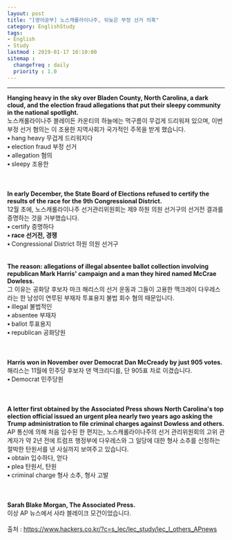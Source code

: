 ```yaml
---
layout: post
title: "[영어공부] 노스캐롤라이나주, 뒤늦은 부정 선거 의혹"
category: EnglishStudy
tags:
- English
- Study
lastmod : 2019-01-17 16:10:00
sitemap :
  changefreq : daily
  priority : 1.0
---
```


***

<!--미리보기-->
<span class="style1"><strong>Hanging  heavy in the sky over Bladen County, North Carolina, a dark cloud, and the  election fraud allegations that put their sleepy community in the national  spotlight.<br>
</strong></span>노스캐롤라이나주  블레이든 카운티의 하늘에는 먹구름이 무겁게 드리워져 있으며, 이번 부정 선거 혐의는 이 조용한 지역사회가  국가적인 주목을 받게 했습니다.<span class="style9"><br>
</span> <span class="style15"><strong class="style15">• </strong>hang  heavy 무겁게 드리워지다<br>
<strong class="style15">• </strong>election  fraud 부정 선거<br>
<strong class="style15">•</strong> allegation  혐의</span><span class="style9"><br>
</span><span class="style15"><strong class="style15">• </strong>sleepy  조용한</span><span class="style15"><br>
</span><br><span class="style15"><br></span><br>
<span class="style1"><strong>In  early December, the State Board of Elections refused to certify the results of  the race for the 9th Congressional District.<br>
</strong></span>12월 초에, 노스캐롤라이나주 선거관리위원회는 제9 하원 의원 선거구의 선거전 결과를 증명하는 것을 거부했습니다.<span class="style9"><br>
</span> <span class="style15"><strong class="style15">• </strong>certify  증명하다<br>
<strong class="style15"> • race 선거전, 경쟁</strong><br>
<strong class="style15">• </strong>Congressional  District 하원 의원 선거구</span><br><span class="style15"><br></span><br>
<span class="style1"><strong>The  reason: allegations of illegal absentee ballot collection involving republican  Mark Harris' campaign and a man they hired named McCrae Dowless.<br>
</strong></span>그 이유는 공화당  후보자 마크 해리스의 선거 운동과 그들이 고용한 맥크레이 다우레스라는 한 남성이 연루된 부재자 투표용지 불법 회수 혐의 때문입니다.<span class="style9"><br>
</span> <span class="style15"><strong class="style15">• </strong>illegal  불법적인<br>
<strong class="style15">• </strong>absentee  부재자<br>
<strong class="style15">• </strong>ballot  투표용지</span><span class="style15"><br>
<strong class="style15">• </strong>republican  공화당원<br>
</span><br><span class="style15"><br></span><br>
<span class="style1"><strong>Harris  won in November over Democrat Dan McCready by just 905 votes.<br>
</strong></span>해리스는 11월에 민주당 후보자 댄 맥크리디를, 단 905표 차로 이겼습니다.<span class="style9"><br>
</span> <span class="style15"><strong class="style15">• </strong>Democrat  민주당원<br>
</span><br><span class="style15"><br></span><br>
<span class="style1"><strong>A  letter first obtained by the Associated Press shows North Carolina's top  election official issued an urgent plea nearly two years ago asking the Trump  administration to file criminal charges against Dowless and others.<br>
</strong></span>AP 통신에 의해 처음 입수된 한 편지는, 노스캐롤라이나주의  선거 관리위원회의 고위 관계자가 약 2년 전에 트럼프 행정부에 다우레스와 그 일당에 대한 형사 소추를  신청하는 절박한 탄원서를 낸 사실까지 보여주고 있습니다.<span class="style9"><br>
</span> <span class="style15"><strong class="style15">• </strong>obtain  입수하다, 얻다<br>
<strong class="style15">• </strong>plea 탄원서, 탄원<br>
<strong class="style15">• </strong>criminal  charge 형사 소추, 형사 고발</span><span class="style15"><br>
</span><br><span class="style15"><br></span><br>
<span class="style1"><strong>Sarah  Blake Morgan, The Associated Press.<br>
  </strong></span>이상 AP 뉴스에서 사라 블레이크 모건이었습니다.<span class="style9"><br>
</span><br>
출처 : https://www.hackers.co.kr/?c=s_lec/lec_study/lec_I_others_APnews

